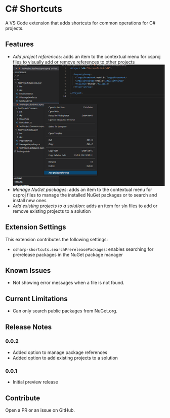# C# Shortcuts
A VS Code extension that adds shortcuts for common operations for C# projects.

## Features

- _Add project references_: adds an item to the contextual menu for csproj files to visually add or remove references to other projects
![add project reference](images/add-project-reference-context-menu.png)
- _Manage NuGet packages_: adds an item to the contextual menu for csproj files to manage the installed NuGet packages or to search and install new ones
- _Add existing projects to a solution_: adds an item for sln files to add or remove existing projects to a solution

## Extension Settings

This extension contributes the following settings:

- `csharp-shortcuts.searchPrereleasePackages`: enables searching for prerelease packages in the NuGet package manager

## Known Issues

- Not showing error messages when a file is not found.

## Current Limitations

- Can only search public packages from NuGet.org.

## Release Notes

### 0.0.2

- Added option to manage package references
- Added option to add existing projects to a solution

### 0.0.1

- Initial preview release

## Contribute

Open a PR or an issue on GitHub.